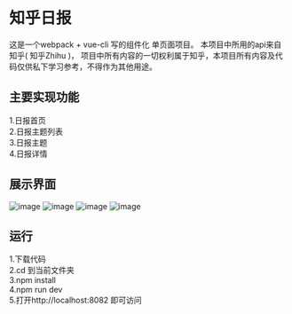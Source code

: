 知乎日报 
====
这是一个webpack + vue-cli 写的组件化 单页面项目。
本项目中所用的api来自知乎( 知乎Zhihu )， 项目中所有内容的一切权利属于知乎，本项目所有内容及代码仅供私下学习参考，不得作为其他用途。

主要实现功能
-------  
1.日报首页<br/>
2.日报主题列表<br/>
3.日报主题<br/>
4.日报详情<br/>


展示界面
-------  
![image](https://github.com/lvpangpang/zhihu-single/blob/master/static/img%20(1).png)
![image](https://github.com/lvpangpang/zhihu-single/blob/master/static/img%20(2).png)
![image](https://github.com/lvpangpang/zhihu-single/blob/master/static/img%20(3).png)
![image](https://github.com/lvpangpang/zhihu-single/blob/master/static/img%20(4).png)


运行
-------
1.下载代码<br/>
2.cd 到当前文件夹<br/>
3.npm install<br/>
4.npm run dev<br/>
5.打开http://localhost:8082 即可访问<br/>






